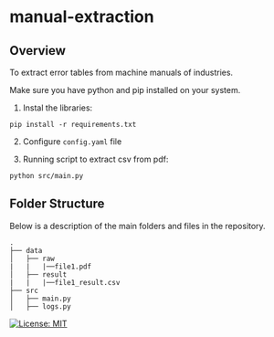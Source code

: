 # manual-extraction

## Overview

To extract error tables from machine manuals of industries.  

Make sure you have python and pip installed on your system.

1. Instal the libraries:
```
pip install -r requirements.txt
```

2. Configure `config.yaml` file 

3. Running script to extract csv from pdf:
```
python src/main.py
```

## Folder Structure

Below is a description of the main folders and files in the repository.

```
.
├── data
│   ├── raw
|   |   |──file1.pdf
│   ├── result
|   |   |──file1_result.csv
├── src
│   ├── main.py
│   ├── logs.py
```

[![License: MIT](https://img.shields.io/badge/License-MIT-yellow.svg)](https://opensource.org/licenses/MIT)